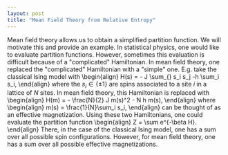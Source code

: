 ```yaml
---
layout: post
title: "Mean Field Theory from Relative Entropy"
---
```

Mean field theory allows us to obtain a simplified partition function.
We will motivate this and provide an example.
In statistical physics, one would like to evaluate partition functions.
However, sometimes this evaluation is difficult
because of a "complicated" Hamiltonian.
In mean field theory, one replaced the "complicated" Hamiltonian with a "simple" one.
E.g. take the classical Ising model with
\begin{align}
    H(s) = - J \sum_{<ij>} s_i s_j -h \sum_i s_i,
\end{align}
where the $s_i \in \{\pm 1\}$ are spins associated to a site $i$ in a lattice of $N$ sites.
In mean field theory, this Hamiltonian is replaced with
\begin{align}
    H(m) = - \frac{N}{2} J m(s)^2 - N h m(s),
\end{align}
where
\begin{align}
    m(s) = \frac{1}{N}\sum_i s_i,
\end{align}
can be thought of as an effective magnetization.
Using these two Hamiltonians, one could evaluate the partition function
\begin{align}
    Z = \sum e^{-\beta H}.
\end{align}
There, in the case of the classical Ising model, one has a sum over all possible spin configurations.
However, for mean field theory, one has a sum over all possible effective magnetizations. 